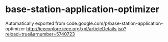 # base-station-application-optimizer
Automatically exported from code.google.com/p/base-station-application-optimizer
http://ieeexplore.ieee.org/xpl/articleDetails.jsp?reload=true&arnumber=5740723
